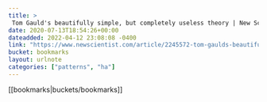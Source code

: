 ```yaml
---
title: > 
 Tom Gauld's beautifully simple, but completely useless theory | New Scientist
date: 2020-07-13T18:54:26+00:00
dateadded: 2022-04-12 23:08:08 -0400
link: "https://www.newscientist.com/article/2245572-tom-gaulds-beautifully-simple-but-completely-useless-theory/"
bucket: bookmarks
layout: urlnote
categories: ["patterns", "ha"]
--- 
```

 <!-- end excerpt --> 
 [[bookmarks|buckets/bookmarks]]
